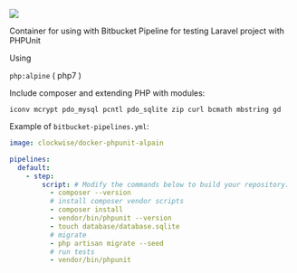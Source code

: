 ![](https://images.microbadger.com/badges/image/clockwise/docker-phpunit-alpain.svg)

Container for using with Bitbucket Pipeline for testing Laravel project with PHPUnit

Using 

`php:alpine`
( php7 )

Include composer
and extending PHP with modules:

`iconv mcrypt pdo_mysql pcntl pdo_sqlite zip curl bcmath mbstring gd`

Example of `bitbucket-pipelines.yml`:
```yml
image: clockwise/docker-phpunit-alpain

pipelines:
  default:
    - step:
        script: # Modify the commands below to build your repository.
          - composer --version
          # install composer vendor scripts
          - composer install
          - vendor/bin/phpunit --version
          - touch database/database.sqlite
          # migrate
          - php artisan migrate --seed
          # run tests
          - vendor/bin/phpunit
```
